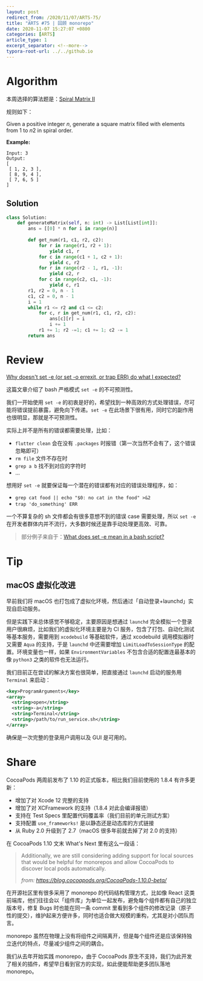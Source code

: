 ```yaml
---
layout: post
redirect_from: /2020/11/07/ARTS-75/
title: "ARTS #75 | 回顾 monorepo"
date: 2020-11-07 15:27:07 +0800
categories: [ARTS]
article_type: 1
excerpt_separator: <!--more-->
typora-root-url: ../../github.io
---
```



# Algorithm

本周选择的算法题是：[Spiral Matrix II](https://leetcode-cn.com/problems/spiral-matrix-ii/)

<!--more-->

规则如下：

Given a positive integer *n*, generate a square matrix filled with elements from 1 to *n*2 in spiral order.

**Example:**

```
Input: 3
Output:
[
 [ 1, 2, 3 ],
 [ 8, 9, 4 ],
 [ 7, 6, 5 ]
]
```

## Solution

```python
class Solution:
    def generateMatrix(self, n: int) -> List[List[int]]:
        ans = [[0] * n for i in range(n)]
        
        def get_num(r1, c1, r2, c2):
            for r in range(r1, r2 + 1):
                yield c1, r
            for c in range(c1 + 1, c2 + 1):
                yield c, r2
            for r in range(r2 - 1, r1, -1):
                yield c2, r
            for c in range(c2, c1, -1):
                yield c, r1
        r1, r2 = 0, n - 1
        c1, c2 = 0, n - 1
        i = 1
        while r1 <= r2 and c1 <= c2:
            for c, r in get_num(r1, c1, r2, c2):
                ans[c][r] = i
                i += 1
            r1 += 1; r2 -=1; c1 += 1; c2 -= 1
        return ans
```


# Review

[Why doesn't set -e (or set -o errexit, or trap ERR) do what I expected?](http://mywiki.wooledge.org/BashFAQ/105)

这篇文章介绍了 bash 严格模式 `set -e` 的不可预测性。

我们一开始使用 `set -e` 的初衷是好的，希望找到一种高效的方式处理错误，尽可能将错误提前暴露，避免向下传递。`set -e` 在此场景下很有用，同时它的副作用也很明显，那就是不可预测性。

实际上并不是所有的错误都需要处理，比如：

- `flutter clean` 会在没有 `.packages` 时报错（第一次当然不会有了，这个错误忽略即可）
- `rm file` 文件不存在时
- `grep a b` 找不到对应的字符时
- ...

想用好 `set -e` 就要保证每一个潜在的错误都有对应的错误处理程序，如：

- `grep cat food || echo "$0: no cat in the food" >&2`
- `trap 'do_something' ERR`

一个不算复杂的 sh 文件都会有很多意想不到的错误 case 需要处理，所以 `set -e` 在开发者群体内并不流行，大多数时候还是靠手动处理更高效、可靠。

>  部分例子来自于：[What does set -e mean in a bash script?](https://stackoverflow.com/a/53612582/907422)

# Tip

## macOS 虚拟化改进

早前我们将 macOS 也打包成了虚拟化环境，然后通过「自动登录+launchd」实现自启动服务。

但是实践下来总体感觉不够稳定，主要原因是想通过 `launchd` 完全模拟一个登录用户很麻烦，比如我们的虚拟化环境主要是为 CI 服务，包含了打包、自动化测试等基本服务，需要用到 `xcodebuild` 等基础软件，通过 xcodebuild 调用模拟器时又需要 `Aqua` 的支持，于是 `launchd` 中还需要增加 `LimitLoadToSessionType` 的配置。环境变量也一样，如果 `EnvironmentVariables` 不包含合适的配置连最基本的像 `python3` 之类的软件也无法运行。

我们目前正在尝试的解决方案也很简单，把直接通过 `launchd` 启动的服务用 `Terminal` 来启动：

```xml
<key>ProgramArguments</key>
<array>
  <string>open</string>
  <string>-a</string>
  <string>Terminal</string>
  <string>/path/to/run_service.sh</string>
</array>
```

确保是一次完整的登录用户调用以及 GUI 是可用的。

# Share

CocoaPods 两周前发布了 1.10 的正式版本，相比我们目前使用的 1.8.4 有许多更新：

- 增加了对 Xcode 12 完整的支持
- 增加了对 XCFramework 的支持（1.8.4 对此会编译报错）
- 支持在 Test Specs 里配置代码覆盖率（我们目前的单元测试方案）
- 支持配置  `use_frameworks!` 是以静态还是动态库的方式链接
- 从 Ruby 2.0 升级到了 2.7（macOS 很多年前就去掉了对 2.0 的支持）

在 CocoaPods 1.10 文末 What's Next 里有这么一段话：

> Additionally, we are still considering adding support for local sources that would be helpful for monorepos and allow CocoaPods to discover local pods automatically.
>
> *from: https://blog.cocoapods.org/CocoaPods-1.10.0-beta/*

在开源社区里有很多采用了 monorepo 的代码结构管理方式，比如像 React 这类前端库，他们往往会以「组件库」为单位一起发布，避免每个组件都有自己的独立版本号，修复 Bugs 时也能在同一条 commit 里看到多个组件的修改记录（原子性的提交），维护起来方便许多，同时也适合做大规模的重构，尤其是对小团队而言。

monorepo 虽然在物理上没有将组件之间隔离开，但是每个组件还是应该保持独立迭代的特点，尽量减少组件之间的耦合。

我们从去年开始实践 monorepo，由于 CocoaPods 原生不支持，我们为此开发了相关的插件，希望早日看到官方的实现，如此便能帮助更多团队落地 monorepo。